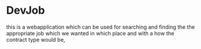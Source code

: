 # DevJob

this is a webapplication which can be used for searching and finding the the appropriate job which we wanted in which place and with a how the contract type would be,